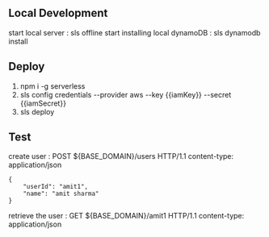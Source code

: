 ## Local Development
start local server : sls offline start
installing local dynamoDB : sls dynamodb install

## Deploy
1. npm i -g serverless
2. sls config credentials --provider aws --key {{iamKey}} --secret {{iamSecret}}
3. sls deploy

## Test
create user : 
    POST ${BASE_DOMAIN}/users HTTP/1.1
    content-type: application/json

    {
        "userId": "amit1",
        "name": "amit sharma"
    }

retrieve the user : 
    GET ${BASE_DOMAIN}/amit1 HTTP/1.1
    content-type: application/json